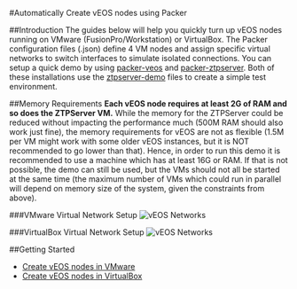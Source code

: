 #Automatically Create vEOS nodes using Packer

##Introduction
The guides below will help you quickly turn up vEOS nodes running on VMware (FusionPro/Workstation) or VirtualBox. The Packer configuration files (.json) define 4 VM nodes and assign specific virtual networks to switch interfaces to simulate isolated connections. You can setup a quick demo by using [packer-veos](https://github.com/arista-eosplus/packer-veos) and [packer-ztpserver](https://github.com/arista-eosplus/packer-ztpserver). Both of these installations use the [ztpserver-demo](https://github.com/arista-eosplus/ztpserver-demo) files to create a simple test environment.

##Memory Requirements
**Each vEOS node requires at least 2G of RAM and so does the ZTPServer VM.** While the memory for the ZTPServer could be reduced without impacting the performance much (500M RAM should also work just fine), the memory requirements for vEOS are not as flexible (1.5M per VM might work with some older vEOS instances, but it is NOT recommended to go lower than that). Hence, in order to run this demo it is recommended to use a machine which has at least 16G or RAM. If that is not possible, the demo can still be used, but the VMs should not all be started at the same time (the maximum number of VMs which could run in parallel will depend on memory size of the system, given the constraints from above).

###VMware Virtual Network Setup
![vEOS Networks](https://raw.githubusercontent.com/arista-eosplus/packer-veos/master/gh-pages/images/vEOS-spine-leaf-vmware.jpg)

###VirtualBox Virtual Network Setup
![vEOS Networks](https://raw.githubusercontent.com/arista-eosplus/packer-veos/master/gh-pages/images/vEOS-spine-leaf-vbox.jpg)

##Getting Started

 * [Create vEOS nodes in VMware](https://github.com/arista-eosplus/packer-veos/tree/master/VMware)
 * [Create vEOS nodes in VirtualBox](https://github.com/arista-eosplus/packer-veos/tree/master/VirtualBox)
